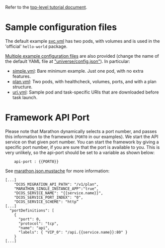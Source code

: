 Refer to the [top-level tutorial document](../../docs/pages/developer-guide.md).

# Sample configuration files

The default example [svc.yml](src/main/dist/svc.yml) has two pods, with volumes and is used in the 'official' `hello-world` package.

[Multiple example configuration files](src/main/dist/examples/) are also provided (change the name of the default YAML file at ["universe/config.json"](universe/config.json)). In particular:

 - [simple.yml](src/main/dist/examples/simple.yml): Bare minimum example. Just one pod, with no extra features.
 - [plan.yml](src/main/dist/examples/plan.yml): Two pods, with healthcheck, volumes, ports, and with a plan structure.
 - [uri.yml](src/main/dist/examples/uri.yml): Sample pod and task-specific URIs that are downloaded before task launch.

# Framework API Port

Please note that Marathon dynamically selects a port number, and passes this information to the framework (`PORT0` in our examples). We start the API service on that given port number. You can start the framework by giving a specific port number, if you are sure that the port is available to you. This is very unlikely, so the api-port should be set to a variable as shown below:
```
    api-port : {{PORT0}}
```

See [marathon.json.mustache](universe/marathon.json.mustache) for more information:
```
[...]
    "DCOS_MIGRATION_API_PATH": "/v1/plan",
    "MARATHON_SINGLE_INSTANCE_APP":"true",
    "DCOS_SERVICE_NAME": "{{service.name}}",
    "DCOS_SERVICE_PORT_INDEX": "0",
    "DCOS_SERVICE_SCHEME": "http”
[...]
  "portDefinitions": [
    {
      "port": 0,
      "protocol": "tcp",
      "name": "api",
      "labels": { "VIP_0": "/api.{{service.name}}:80" }
    }
[...]
```

